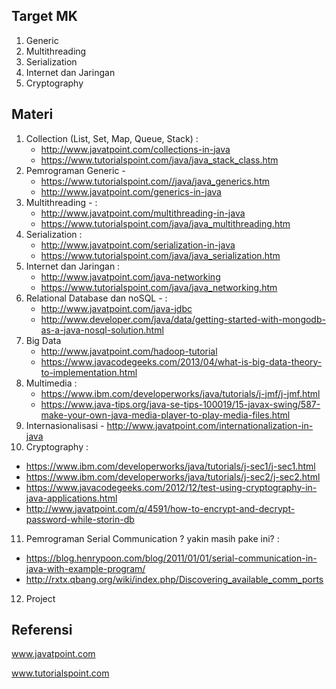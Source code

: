 ## Target MK
1. Generic
2. Multithreading
3. Serialization
4. Internet dan Jaringan
5. Cryptography

## Materi

1. Collection (List, Set, Map, Queue, Stack) : 
   - http://www.javatpoint.com/collections-in-java
   - https://www.tutorialspoint.com/java/java_stack_class.htm
2. Pemrograman Generic - 
   - https://www.tutorialspoint.com//java/java_generics.htm
   - http://www.javatpoint.com/generics-in-java
3. Multithreading - :
   - http://www.javatpoint.com/multithreading-in-java
   - https://www.tutorialspoint.com/java/java_multithreading.htm
4. Serialization :
   - http://www.javatpoint.com/serialization-in-java
   - https://www.tutorialspoint.com/java/java_serialization.htm
5. Internet dan Jaringan :
   - http://www.javatpoint.com/java-networking
   - https://www.tutorialspoint.com/java/java_networking.htm
6. Relational Database dan noSQL - :
   - http://www.javatpoint.com/java-jdbc
   - http://www.developer.com/java/data/getting-started-with-mongodb-as-a-java-nosql-solution.html
7. Big Data
   - http://www.javatpoint.com/hadoop-tutorial
   - https://www.javacodegeeks.com/2013/04/what-is-big-data-theory-to-implementation.html
8. Multimedia :
   - https://www.ibm.com/developerworks/java/tutorials/j-jmf/j-jmf.html
   - https://www.java-tips.org/java-se-tips-100019/15-javax-swing/587-make-your-own-java-media-player-to-play-media-files.html
9. Internasionalisasi - http://www.javatpoint.com/internationalization-in-java
10. Cryptography :
   - https://www.ibm.com/developerworks/java/tutorials/j-sec1/j-sec1.html
   - https://www.ibm.com/developerworks/java/tutorials/j-sec2/j-sec2.html
   - https://www.javacodegeeks.com/2012/12/test-using-cryptography-in-java-applications.html
   - http://www.javatpoint.com/q/4591/how-to-encrypt-and-decrypt-password-while-storin-db
11. Pemrograman Serial Communication ? yakin masih pake ini? :
   - https://blog.henrypoon.com/blog/2011/01/01/serial-communication-in-java-with-example-program/
   - http://rxtx.qbang.org/wiki/index.php/Discovering_available_comm_ports
12. Project

## Referensi

www.javatpoint.com

www.tutorialspoint.com

